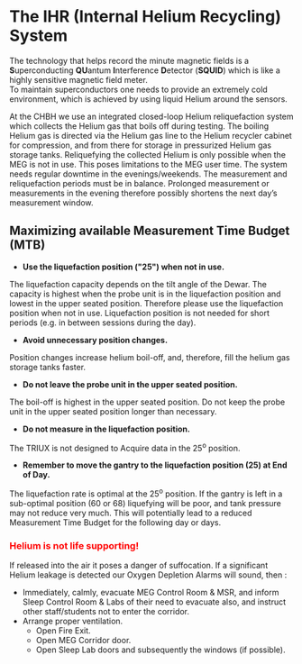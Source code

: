 # The IHR (Internal Helium Recycling) System

The technology that helps record the minute magnetic fields is a **S**uperconducting **QU**antum **I**nterference **D**etector (**SQUID**) which is like a highly sensitive magnetic field meter. 
<br />To maintain superconductors one needs to provide an extremely cold environment, which is achieved by using liquid Helium around the sensors.

At the CHBH we use an integrated closed-loop Helium reliquefaction system which collects the Helium gas that boils off during testing. The boiling Helium gas is directed via the Helium gas line to the Helium recycler cabinet for compression, and from there for storage in pressurized Helium gas storage tanks. Reliquefying the collected Helium is only possible when the MEG is not in use. This poses limitations to the MEG user time. The system needs regular downtime in the evenings/weekends. The measurement and reliquefaction periods must be in balance. Prolonged measurement or measurements in the evening therefore possibly shortens the next day’s measurement window.

## Maximizing available **M**easurement **T**ime **B**udget (**MTB**)

* **Use the liquefaction position ("25") when not in use.**

The liquefaction capacity depends on the tilt angle of the Dewar. The capacity is highest when the probe unit is in the liquefaction position and lowest in the upper seated position. Therefore please use the liquefaction position when not in use. Liquefaction position is not needed for short periods (e.g. in between sessions during the day).

* **Avoid unnecessary position changes.**

Position changes increase helium boil-off, and, therefore, fill the helium gas storage tanks faster.

* **Do not leave the probe unit in the upper seated position.**

The boil-off is highest in the upper seated position. Do not keep the probe unit in the upper seated position longer than necessary.

* **Do not measure in the liquefaction position.**

The TRIUX is not designed to Acquire data in the 25<sup>o</sup> position.

* **Remember to move the gantry to the liquefaction position (25) at End of Day.**

The liquefaction rate is optimal at the 25<sup>o</sup> position. If the gantry is left in a sub-optimal position (60 or 68) liquefying will be poor, and tank pressure may not reduce very much. This will potentially lead to a reduced Measurement Time Budget for the following day or days.

### **<span style="color:red">Helium is not life supporting!</span>**

If released into the air it poses a danger of suffocation. If a significant Helium leakage is detected our Oxygen Depletion Alarms will sound, then :

* Immediately, calmly, evacuate MEG Control Room & MSR, and inform Sleep Control Room & Labs of their need to evacuate also, and instruct other staff/students not to enter the corridor.
* Arrange proper ventilation.
	* Open Fire Exit.
	* Open MEG Corridor door.
	* Open Sleep Lab doors and subsequently the windows (if possible).